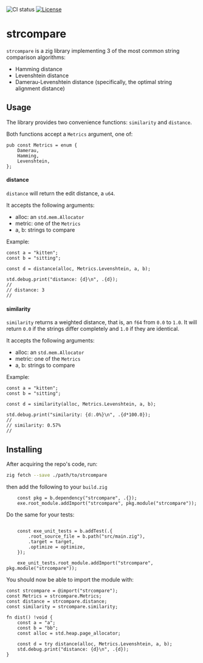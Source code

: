 ![CI status](https://github.com/aalbacetef/strcompare/actions/workflows/ci.yml/badge.svg)   [![License](https://img.shields.io/badge/License-BSD_3--Clause-blue.svg)](https://opensource.org/licenses/BSD-3-Clause)


# strcompare


`strcompare` is a zig library implementing 3 of the most common string comparison algorithms:
 
 - Hamming distance
 - Levenshtein distance 
 - Damerau-Levenshtein distance (specifically, the optimal string alignment distance)

## Usage 

The library provides two convenience functions: `similarity` and `distance`.

Both functions accept a `Metrics` argument, one of:

```zig
pub const Metrics = enum { 
    Damerau,
    Hamming,
    Levenshtein,
};
```

#### distance 

`distance` will return the edit distance, a `u64`.

It accepts the following arguments:
 - alloc: an `std.mem.Allocator`
 - metric: one of the `Metrics`
 - a, b: strings to compare

Example:

```zig
const a = "kitten";
const b = "sitting";

const d = distance(alloc, Metrics.Levenshtein, a, b);

std.debug.print("distance: {d}\n", .{d}); 
// 
// distance: 3
//
```

#### similarity

`similarity` returns a weighted distance, that is, an `f64` from `0.0` to `1.0`. 
It will return `0.0` if the strings differ completely and `1.0` if they are identical.

It accepts the following arguments:
 - alloc: an `std.mem.Allocator`
 - metric: one of the `Metrics`
 - a, b: strings to compare


Example:

```zig
const a = "kitten";
const b = "sitting";

const d = similarity(alloc, Metrics.Levenshtein, a, b);

std.debug.print("similarity: {d:.0%}\n", .{d*100.0}); 
// 
// similarity: 0.57%
//
```

## Installing

After acquiring the repo's code, run:

```bash
zig fetch --save ./path/to/strcompare 
```

then add the following to your `build.zig`

```zig
    const pkg = b.dependency("strcompare", .{});
    exe.root_module.addImport("strcompare", pkg.module("strcompare"));

```

Do the same for your tests:

```zig

    const exe_unit_tests = b.addTest(.{
        .root_source_file = b.path("src/main.zig"),
        .target = target,
        .optimize = optimize,
    });

    exe_unit_tests.root_module.addImport("strcompare", pkg.module("strcompare"));

```

You should now be able to import the module with:

```zig
const strcompare = @import("strcompare");
const Metrics = strcompare.Metrics;
const distance = strcompare.distance;
const similarity = strcompare.similarity;

fn dist() !void {
    const a = "a";
    const b = "bb";
    const alloc = std.heap.page_allocator;

    const d = try distance(alloc, Metrics.Levenshtein, a, b);
    std.debug.print("distance: {d}\n", .{d});
}

```
